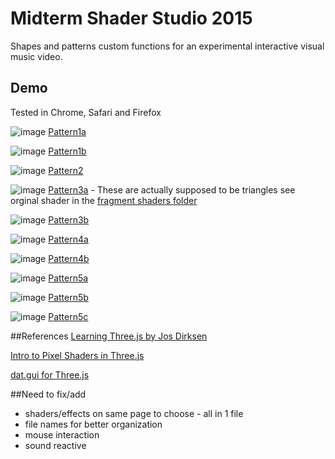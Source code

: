 # Midterm Shader Studio 2015
Shapes and patterns custom functions for an experimental interactive visual music video.

## Demo

Tested in Chrome, Safari and Firefox

![image](http://hangdothiduc.de/mfadt/fall15/vcr-shaders/assets/img/1a-s.png)
[Pattern1a](http://hangdothiduc.de/mfadt/fall15/vcr-shaders/pattern1a.html)

![image](http://hangdothiduc.de/mfadt/fall15/vcr-shaders/assets/img/1b-s.png)
[Pattern1b](http://hangdothiduc.de/mfadt/fall15/vcr-shaders/pattern1b.html)

![image](http://hangdothiduc.de/mfadt/fall15/vcr-shaders/assets/img/2-s.png)
[Pattern2](http://hangdothiduc.de/mfadt/fall15/vcr-shaders/pattern2.html)

![image](http://hangdothiduc.de/mfadt/fall15/vcr-shaders/assets/img/3a-s.png)
[Pattern3a](http://hangdothiduc.de/mfadt/fall15/vcr-shaders/pattern3a.html) - These are actually supposed to be triangles see orginal shader in the [fragment shaders folder](/fragShaders/patterns/p03a.frag)

![image](http://hangdothiduc.de/mfadt/fall15/vcr-shaders/assets/img/3b-s.png)
[Pattern3b](http://hangdothiduc.de/mfadt/fall15/vcr-shaders/pattern3b.html)

![image](http://hangdothiduc.de/mfadt/fall15/vcr-shaders/assets/img/4a-s.png)
[Pattern4a](http://hangdothiduc.de/mfadt/fall15/vcr-shaders/pattern4a.html)

![image](http://hangdothiduc.de/mfadt/fall15/vcr-shaders/assets/img/4b-s.png)
[Pattern4b](http://hangdothiduc.de/mfadt/fall15/vcr-shaders/pattern4b.html)

![image](http://hangdothiduc.de/mfadt/fall15/vcr-shaders/assets/img/5a-s.png)
[Pattern5a](http://hangdothiduc.de/mfadt/fall15/vcr-shaders/pattern5a.html)

![image](http://hangdothiduc.de/mfadt/fall15/vcr-shaders/assets/img/5b-s.png)
[Pattern5b](http://hangdothiduc.de/mfadt/fall15/vcr-shaders/pattern5b.html)

![image](http://hangdothiduc.de/mfadt/fall15/vcr-shaders/assets/img/5c-s.png)
[Pattern5c](http://hangdothiduc.de/mfadt/fall15/vcr-shaders/pattern5c.html)


##References
[Learning Three.js by Jos Dirksen](https://github.com/josdirksen/learning-threejs)

[Intro to Pixel Shaders in Three.js](http://www.airtightinteractive.com/2013/02/intro-to-pixel-shaders-in-three-js/)

[dat.gui for Three.js](http://workshop.chromeexperiments.com/examples/gui/#1--Basic-Usage)

##Need to fix/add
- shaders/effects on same page to choose - all in 1 file
- file names for better organization
- mouse interaction
- sound reactive